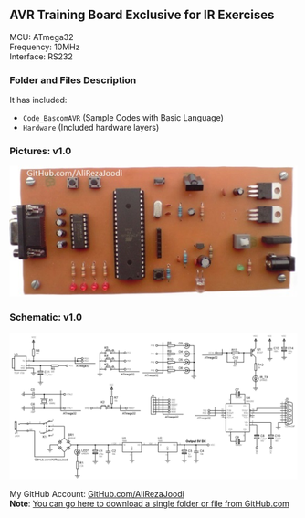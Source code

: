 ## AVR Training Board Exclusive for IR Exercises

MCU:        ATmega32   
Frequency:  10MHz  
Interface:  RS232   

### Folder and Files Description
It has included:
- `Code_BascomAVR` (Sample Codes with Basic Language)
- `Hardware` (Included hardware layers)

### Pictures: v1.0
![](Pictures/v1.0.jpg)

### Schematic: v1.0
![](Hardware/v1.0.png)

My GitHub Account: [GitHub.com/AliRezaJoodi](https://github.com/AliRezaJoodi)  
**Note**: [You can go here to download a single folder or file from GitHub.com](https://minhaskamal.github.io/DownGit/#/home)
